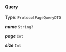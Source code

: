 

#### Query

Type: `ProtocolPageQueryDTO`  
<article>

***name*** `String?` 

</article>
<article>

***page*** `Int` 

</article>
<article>

***size*** `Int` 

</article>

